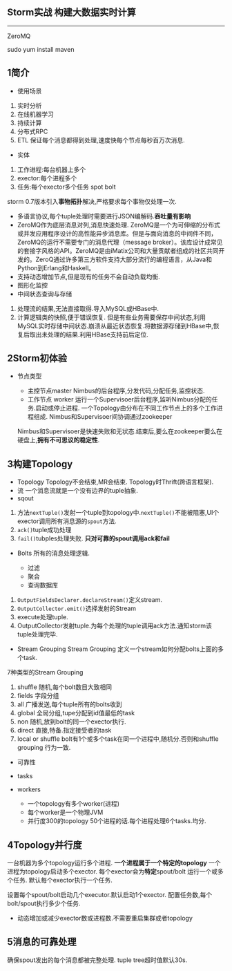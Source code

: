 ## Storm实战 构建大数据实时计算
***

ZeroMQ

sudo yum install maven

## 1简介
- 使用场景

1. 实时分析
1. 在线机器学习
1. 持续计算
1. 分布式RPC
1. ETL
保证每个消息都得到处理,速度快每个节点每秒百万次消息.

- 实体

1. 工作进程:每台机器上多个
1. exector:每个进程多个
1. 任务:每个exector多个任务
 spot bolt

 storm 0.7版本引入**事物拓扑**解决,严格要求每个事物仅处理一次.

 - 多语言协议,每个tuple处理时需要进行JSON编解码.**吞吐量有影响**
 - ZeroMQ作为底层消息对列,消息快速处理.
ZeroMQ是一个为可伸缩的分布式或并发应用程序设计的高性能异步消息库。但是与面向消息的中间件不同，ZeroMQ的运行不需要专门的消息代理（message broker）。该库设计成常见的套接字风格的API。ZeroMQ是由iMatix公司和大量贡献者组成的社区共同开发的。ZeroQ通过许多第三方软件支持大部分流行的编程语言，从Java和Python到Erlang和Haskell。
- 支持动态增加节点,但是现有的任务不会自动负载均衡.
- 图形化监控
- 中间状态查询与存储

1. 处理流的结果,无法直接取得.导入MySQL或HBase中.
1. 计算逻辑类的快照,便于错误恢复.
但是有些业务需要保存中间状态,利用MySQL实时存储中间状态.崩溃从最近状态恢复.将数据源存储到HBase中,恢复后取出未处理的结果.利用HBase支持前后定位.


## 2Storm初体验
 
 - 节点类型
 	- 主控节点master
 	Nimbus的后台程序,分发代码,分配任务,监控状态.
 	- 工作节点 worker
 	运行一个Supervisoer后台程序,监听Nimbus分配的任务.启动或停止进程.
 	一个Topology由分布在不同工作节点上的多个工作进程组成.
 	Nimbus和Supervisoer间协调通过zookeeper

	Nimbus和Supervisoer是快速失败和无状态.结束后,要么在zookeeper要么在硬盘上,**拥有不可思议的稳定性**.

## 3构建Topology
- Topology
Topology不会结束,MR会结束.
Topology时Thrift(跨语言框架).
- 流
一个消息流就是一个没有边界的tuple抽象.
- sqout

1. 方法`nextTuple()`发射一个tuple到topology中.`nextTuple()`不能被阻塞,UI个exector调用所有消息源的`spout`方法.
1. `ack()`tuple成功处理
1. `fail()`tubples处理失败.
**只对可靠的spout调用ack和fail**

- Bolts
所有的消息处理逻辑.

	- 过滤
	- 聚合
	- 查询数据库

1. `OutputFieldsDeclarer.declareStream()`定义stream.
1. `OutputCollector.emit()`选择发射的Stream
1. execute处理tuple.
1. OutputCollector发射tuple.为每个处理的tuple调用ack方法.通知storm该tuple处理完毕.

- Stream Grouping 
Stream Grouping 定义一个stream如何分配bolts上面的多个task.

7种类型的Stream Grouping 

1. shuffle 随机,每个bolt数目大致相同
1. fields 字段分组
1. all 广播发送,每个tuple所有的bolts收到
1. global 全局分组,tupe分配到id值最低的task
1. non 随机,放到bolt的同一个exector执行.
1. direct 直接,特备.指定接受者的task
1. local or shuffle bolt有1个或多个task在同一个进程中,随机分.否则和shuffle grouping 行为一致.

- 可靠性

- tasks

- workers

	- 一个topology有多个worker(进程)
	- 每个worker是一个物理JVM
	- 并行度300的topology 50个进程的话.每个进程处理6个tasks.均分.

## 4Topology并行度
一台机器为多个topology运行多个进程.
**一个进程属于一个特定的topology**
一个进程为topology启动多个exector.
每个exector会为**特定**spout/bolt 运行一个或多个任务.
默认每个exector执行一个任务.


设置每个spout/bolt启动几个executor.默认启动1个exector.
配置任务数,每个bolt/spout执行多少个任务.

- 动态增加或减少exector数或进程数.不需要重启集群或者topology

## 5消息的可靠处理

确保spout发出的每个消息都被完整处理.
tuple tree超时值默认30s.


























